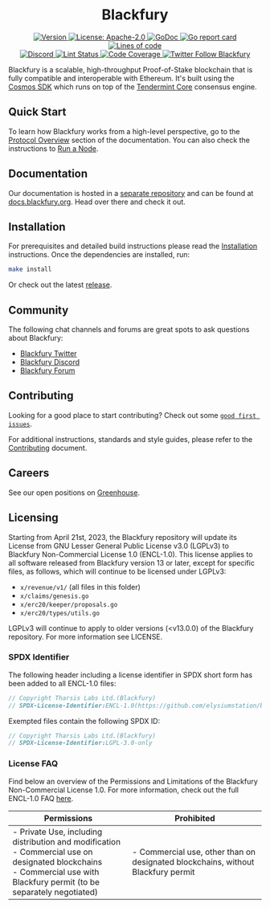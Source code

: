 <!--
parent:
  order: false
-->

<div align="center">
  <h1> Blackfury </h1>
</div>

<div align="center">
  <a href="https://github.com/elysiumstation/blackfury/releases/latest">
    <img alt="Version" src="https://img.shields.io/github/tag/tharsis/blackfury.svg" />
  </a>
  <a href="https://github.com/elysiumstation/blackfury/blob/main/LICENSE">
    <img alt="License: Apache-2.0" src="https://img.shields.io/github/license/tharsis/blackfury.svg" />
  </a>
  <a href="https://pkg.go.dev/github.com/elysiumstation/blackfury">
    <img alt="GoDoc" src="https://godoc.org/github.com/elysiumstation/blackfury?status.svg" />
  </a>
  <a href="https://goreportcard.com/report/github.com/elysiumstation/blackfury">
    <img alt="Go report card" src="https://goreportcard.com/badge/github.com/elysiumstation/blackfury"/>
  </a>
  <a href="https://bestpractices.coreinfrastructure.org/projects/5018">
    <img alt="Lines of code" src="https://img.shields.io/tokei/lines/github/tharsis/blackfury">
  </a>
</div>
<div align="center">
  <a href="https://discord.gg/blackfury">
    <img alt="Discord" src="https://img.shields.io/discord/809048090249134080.svg" />
  </a>
  <a href="https://github.com/elysiumstation/blackfury/actions?query=branch%3Amain+workflow%3ALint">
    <img alt="Lint Status" src="https://github.com/elysiumstation/blackfury/actions/workflows/lint.yml/badge.svg?branch=main" />
  </a>
  <a href="https://codecov.io/gh/elysiumstation/blackfury">
    <img alt="Code Coverage" src="https://codecov.io/gh/elysiumstation/blackfury/branch/main/graph/badge.svg" />
  </a>
  <a href="https://twitter.com/BlackfuryOrg">
    <img alt="Twitter Follow Blackfury" src="https://img.shields.io/twitter/follow/BlackfuryOrg"/>
  </a>
</div>

Blackfury is a scalable, high-throughput Proof-of-Stake blockchain
that is fully compatible and interoperable with Ethereum.
It's built using the [Cosmos SDK](https://github.com/cosmos/cosmos-sdk/)
which runs on top of the [Tendermint Core](https://github.com/tendermint/tendermint) consensus engine.

## Quick Start

To learn how Blackfury works from a high-level perspective,
go to the [Protocol Overview](https://docs.blackfury.org/protocol) section of the documentation.
You can also check the instructions to [Run a Node](https://docs.blackfury.org/protocol/blackfury-cli#run-an-blackfury-node).

## Documentation

Our documentation is hosted in a [separate repository](https://github.com/blackfury/docs) and can be found at [docs.blackfury.org](https://docs.blackfury.org).
Head over there and check it out.

## Installation

For prerequisites and detailed build instructions
please read the [Installation](https://docs.blackfury.org/protocol/blackfury-cli) instructions.
Once the dependencies are installed, run:

```bash
make install
```

Or check out the latest [release](https://github.com/elysiumstation/blackfury/releases).

## Community

The following chat channels and forums are great spots to ask questions about Blackfury:

- [Blackfury Twitter](https://twitter.com/BlackfuryOrg)
- [Blackfury Discord](https://discord.gg/blackfury)
- [Blackfury Forum](https://commonwealth.im/blackfury)

## Contributing

Looking for a good place to start contributing?
Check out some
[`good first issues`](https://github.com/elysiumstation/blackfury/issues?q=is%3Aopen+is%3Aissue+label%3A%22good+first+issue%22).

For additional instructions, standards and style guides, please refer to the [Contributing](./CONTRIBUTING.md) document.

## Careers

See our open positions on [Greenhouse](https://boards.eu.greenhouse.io/blackfury).

## Licensing

Starting from April 21st, 2023, the Blackfury repository will update its License
from GNU Lesser General Public License v3.0 (LGPLv3) to Blackfury Non-Commercial
License 1.0 (ENCL-1.0). This license applies to all software released from Blackfury
version 13 or later, except for specific files, as follows, which will continue
to be licensed under LGPLv3:

- `x/revenue/v1/` (all files in this folder)
- `x/claims/genesis.go`
- `x/erc20/keeper/proposals.go`
- `x/erc20/types/utils.go`

LGPLv3 will continue to apply to older versions (<v13.0.0) of the Blackfury
repository. For more information see LICENSE.

### SPDX Identifier

The following header including a license identifier in SPDX short form has been added to all ENCL-1.0 files:

```go
// Copyright Tharsis Labs Ltd.(Blackfury)
// SPDX-License-Identifier:ENCL-1.0(https://github.com/elysiumstation/blackfury/blob/main/LICENSE)
```

Exempted files contain the following SPDX ID:

```go
// Copyright Tharsis Labs Ltd.(Blackfury)
// SPDX-License-Identifier:LGPL-3.0-only
```

### License FAQ

Find below an overview of the Permissions and Limitations of the Blackfury Non-Commercial License 1.0.
For more information, check out the full ENCL-1.0 FAQ [here](/LICENSE_FAQ.md).

| Permissions                                                                                                                                                                  | Prohibited                                                                 |
| ---------------------------------------------------------------------------------------------------------------------------------------------------------------------------- | -------------------------------------------------------------------------- |
| - Private Use, including distribution and modification<br />- Commercial use on designated blockchains<br />- Commercial use with Blackfury permit (to be separately negotiated) | - Commercial use, other than on designated blockchains, without Blackfury permit |
